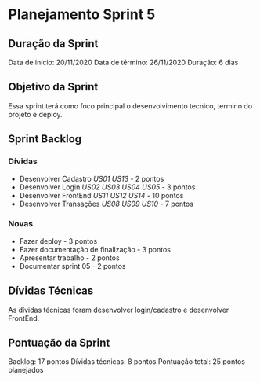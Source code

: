 # Planejamento Sprint 5
## Duração da Sprint
Data de início: 20/11/2020
Data de término: 26/11/2020
Duração: 6 dias

## Objetivo da Sprint
Essa sprint terá como foco principal o desenvolvimento tecnico, termino do projeto e deploy.

## Sprint Backlog

### Dívidas
- Desenvolver Cadastro _US01_ _US13_ - 2 pontos
- Desenvolver Login _US02_ _US03_ _US04_ _US05_ - 3 pontos
- Desenvolver FrontEnd _US11_ _US12_ _US14_ - 10 pontos
- Desenvolver Transações _US08_ _US09_ _US10_ - 7 pontos

### Novas
- Fazer deploy - 3 pontos
- Fazer documentação de finalização - 3 pontos
- Apresentar trabalho - 2 pontos
- Documentar sprint 05 - 2 pontos

## Dívidas Técnicas
As dívidas técnicas foram desenvolver login/cadastro e desenvolver FrontEnd.

## Pontuação da Sprint
Backlog: 17 pontos
Dívidas técnicas: 8 pontos
Pontuação total: 25 pontos planejados
